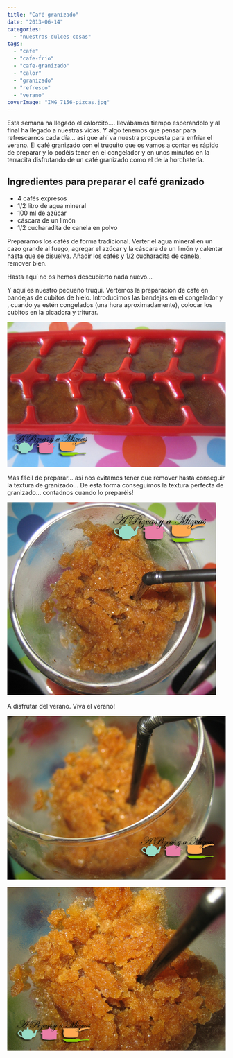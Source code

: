 ```yaml
---
title: "Café granizado"
date: "2013-06-14"
categories:
  - "nuestras-dulces-cosas"
tags:
  - "cafe"
  - "cafe-frio"
  - "cafe-granizado"
  - "calor"
  - "granizado"
  - "refresco"
  - "verano"
coverImage: "IMG_7156-pizcas.jpg"
---
```


Esta semana ha llegado el calorcito.... llevábamos tiempo esperándolo y al final ha llegado a nuestras vidas. Y algo tenemos que pensar para refrescarnos cada día... así que ahí va nuestra propuesta para enfriar el verano. El café granizado con el truquito que os vamos a contar es rápido de preparar y lo podéis tener en el congelador y en unos minutos en la terracita disfrutando de un café granizado como el de la horchatería.

## Ingredientes para preparar el café granizado

- 4 cafés expresos
- 1/2 litro de agua mineral
- 100 ml de azúcar
- cáscara de un limón
- 1/2 cucharadita de canela en polvo

Preparamos los cafés de forma tradicional. Verter el agua mineral en un cazo grande al fuego, agregar el azúcar y la cáscara de un limón y calentar hasta que se disuelva. Añadir los cafés y 1/2 cucharadita de canela, remover bien.

Hasta aquí no os hemos descubierto nada nuevo...

Y aquí es nuestro pequeño truqui. Vertemos la preparación de café en bandejas de cubitos de hielo. Introducimos las bandejas en el congelador y , cuando ya estén congelados (una hora aproximadamente), colocar los cubitos en la picadora y triturar.

![café granizado](images/IMG_7151-pizcas.jpg)

Más fácil de preparar... asi nos evitamos tener que remover hasta conseguir la textura de granizado... De esta forma conseguimos la textura perfecta de granizado... contadnos cuando lo preparéis!

![café granizado](images/IMG_7156-pizcas.jpg)

A disfrutar del verano. Viva el verano!

![café granizado](images/IMG_7154-pizcas.jpg)

![café granizado](images/IMG_7157-pizcas.jpg)
